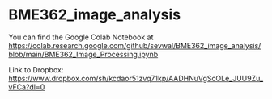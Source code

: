 # BME362_image_analysis

You can find the Google Colab Notebook at https://colab.research.google.com/github/sevwal/BME362_image_analysis/blob/main/BME362_Image_Processing.ipynb

Link to Dropbox: https://www.dropbox.com/sh/kcdaor51zvq71kp/AADHNuVgScOLe_JUU9Zu_vFCa?dl=0

